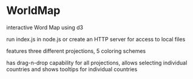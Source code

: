 # WorldMap
interactive Word Map using d3

run index.js in node.js or create an HTTP server for access to local files

features three different projections, 5 coloring schemes

has drag-n-drop capability for all projections, allows selecting individual countries and shows tooltips for individual countries
